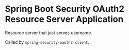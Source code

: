 # Spring Boot Security OAuth2 Resource Server Application


Resource server that just serves username.


Called by `spring-security-oauth2-client`.